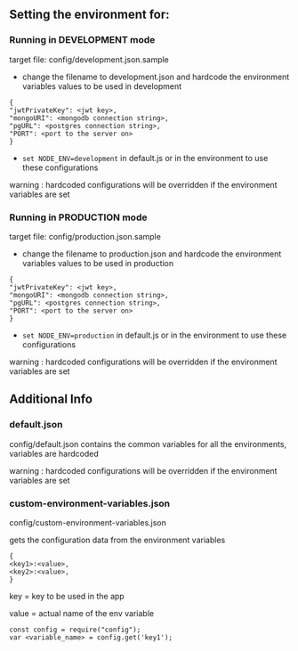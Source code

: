## Setting the environment for:

### Running in DEVELOPMENT mode

target file: config/development.json.sample

- change the filename to development.json and hardcode the environment variables values to be used in development

```
{
"jwtPrivateKey": <jwt key>,
"mongoURI": <mongodb connection string>,
"pgURL": <postgres connection string>,
"PORT": <port to the server on>
}
```

- `set NODE_ENV=development` in default.js or in the environment to use these configurations

warning : hardcoded configurations will be overridden if the environment variables are set

### Running in PRODUCTION mode

target file: config/production.json.sample

- change the filename to production.json and hardcode the environment variables values to be used in production

```
{
"jwtPrivateKey": <jwt key>,
"mongoURI": <mongodb connection string>,
"pgURL": <postgres connection string>,
"PORT": <port to the server on>
}
```

- `set NODE_ENV=production` in default.js or in the environment to use these configurations

warning : hardcoded configurations will be overridden if the environment variables are set

## Additional Info

### default.json

config/default.json contains the common variables for all the environments, variables are hardcoded

warning : hardcoded configurations will be overridden if the environment variables are set

### custom-environment-variables.json

config/custom-environment-variables.json

gets the configuration data from the environment variables

```
{
<key1>:<value>,
<key2>:<value>,
}
```

key = key to be used in the app

value = actual name of the env variable

```
const config = require("config");
var <variable_name> = config.get('key1');
```

